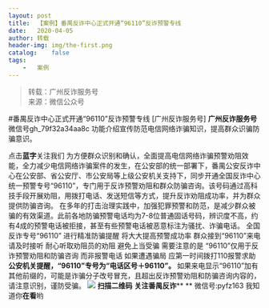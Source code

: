 ```yaml
---
layout:	post
title:	【案例】番禺反诈中心正式开通“96110”反诈预警专线
date:	2020-04-05
author:	转载
header-img:	img/the-first.png
catalog:	false
tags:
	-	案例
---
```


<blockquote><p>转载：广州反诈服务号<br>
来源：微信公众号</p></blockquote>

#番禺反诈中心正式开通“96110”反诈预警专线
[广州反诈服务号]
**广州反诈服务号**
微信号gh_79f32a34aa8c
功能介绍宣传防范电信网络诈骗知识，提高群众识骗防骗意识。

点击**蓝字**关注我们
为方便群众识别和确认，全面提高电信网络诈骗预警劝阻效能，全力减少电信网络诈骗案件的发生，在公安部的统一部署下，番禺公安反诈中心在公安部、省公安厅、市公安局等上级公安机关支持下，同步开通全国反诈中心统一预警专号“96110”，专门用于反诈预警劝阻和群众防骗咨询。该号码通过高科技手段开展劝阻，用拨打电话、发送短信等方式，提升反诈劝阻成功率，并为群众提供防骗咨询。
在多年的打击治理实践中，加强犯罪预警和防范，是减少群众被骗的有效渠道。此前各地防骗预警电话均为7-8位普通固话号码，辨识度不高，约有4成的预警电话被拒接，甚至有些预警电话被恶意标注为骚扰、诈骗电话。
全国反诈专号“96110”
进行精准防骗提醒
将大大提高预警成功率
群众接到“96110”来电
请及时接听
耐心听取劝阻员的劝阻
避免上当受骗
需要注意的是
“96110”仅用于反诈预警劝阻和防骗咨询
而非报警电话
如果遭遇骗局
应第一时间拨打110报警求助
**公安机关提醒，“96110”专号为“电话区号＋96110”。**
如果来电显示“96110”加有其他前缀的，可能是诈骗分子改号冒充，且超出反诈预警劝阻和防骗咨询内容的，请注意识别，谨防受骗。
![]({{site.baseurl}}/postimg/4xzANE8JEMYof9OWXicZ8uOytUicjxE3kVXcXTicOvg4K3ANMe3oJ4ibribByBDjwgsSml3Kr3GDxhT0KK0Zoz4tFFQ.jpeg)
**扫描二维码**
**关注番禺反诈****
**
微信号:pyfz163
我知道你**在看**哟
